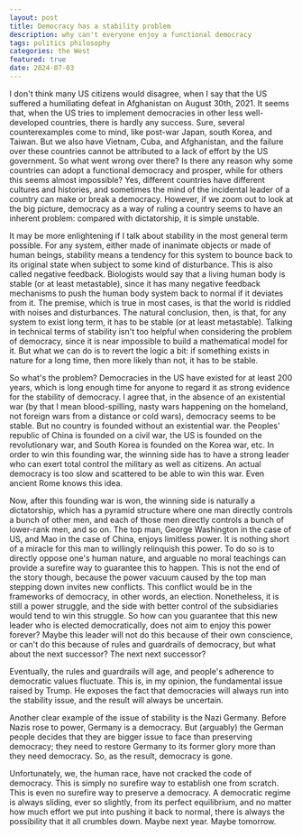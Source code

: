 ```yaml
---
layout: post
title: Democracy has a stability problem
description: why can't everyone enjoy a functional democracy
tags: politics philosophy
categories: the West
featured: true
date: 2024-07-03
---
```


I don't think many US citizens would disagree, when I say that the US suffered a humiliating defeat in Afghanistan on August 30th, 2021. It seems that, when the US tries to implement democracies in other less well-developed countries, there is hardly any success. Sure, several counterexamples come to mind, like post-war Japan, south Korea, and Taiwan. But we also have Vietnam, Cuba, and Afghanistan, and the failure over these countries cannot be attributed to a lack of effort by the US government. So what went wrong over there? Is there any reason why some countries can adopt a functional democracy and prosper, while for others this seems almost impossible? Yes, different countries have different cultures and histories, and sometimes the mind of the incidental leader of a country can make or break a democracy. However, if we zoom out to look at the big picture, democracy as a way of ruling a country seems to have an inherent problem: compared with dictatorship, it is simple unstable.

It may be more enlightening if I talk about stability in the most general term possible. For any system, either made of inanimate objects or made of human beings, stability means a tendency for this system to bounce back to its original state when subject to some kind of disturbance. This is also called negative feedback. Biologists would say that a living human body is stable (or at least metastable), since it has many negative feedback mechanisms to push the human body system back to normal if it deviates from it. The premise, which is true in most cases, is that the world is riddled with noises and disturbances. The natural conclusion, then, is that, for any system to exist long term, it has to be stable (or at least metastable). Talking in technical terms of stability isn't too helpful when considering the problem of democracy, since it is near impossible to build a mathematical model for it. But what we can do is to revert the logic a bit: if something exists in nature for a long time, then more likely than not, it has to be stable.

So what's the problem? Democracies in the US have existed for at least 200 years, which is long enough time for anyone to regard it as strong evidence for the stability of democracy. I agree that, in the absence of an existential war (by that I mean blood-spilling, nasty wars happening on the homeland, not foreign wars from a distance or cold wars), democracy seems to be stable. But no country is founded without an existential war. the Peoples' republic of China is founded on a civil war, the US is founded on the revolutionary war, and South Korea is founded on the Korea war, etc. In order to win this founding war, the winning side has to have a strong leader who can exert total control the military as well as citizens. An actual democracy is too slow and scattered to be able to win this war. Even ancient Rome knows this idea.

Now, after this founding war is won, the winning side is naturally a dictatorship, which has a pyramid structure where one man directly controls a bunch of other men, and each of those men directly controls a bunch of lower-rank men, and so on. The top man, George Washington in the case of US, and Mao in the case of China, enjoys limitless power. It is nothing short of a miracle for this man to willingly relinquish this power. To do so is to directly oppose one's human nature, and arguable no moral teachings can provide a surefire way to guarantee this to happen. This is not the end of the story though, because the power vacuum caused by the top man stepping down invites new conflicts. This conflict would be in the frameworks of democracy, in other words, an election. Nonetheless, it is still a power struggle, and the side with better control of the subsidiaries would tend to win this struggle. So how can you guarantee that this new leader who is elected democratically, does not aim to enjoy this power forever? Maybe this leader will not do this because of their own conscience, or can't do this because of rules and guardrails of democracy, but what about the next successor? The next next successor? 

Eventually, the rules and guardrails will age, and people's adherence to democratic values fluctuate. This is, in my opinion, the fundamental issue raised by Trump. He exposes the fact that democracies will always run into the stability issue, and the result will always be uncertain.

Another clear example of the issue of stability is the Nazi Germany. Before Nazis rose to power, Germany is a democracy. But (arguably) the German people decides that they are bigger issue to face than preserving democracy; they need to restore Germany to its former glory more than they need democracy. So, as the result, democracy is gone.

Unfortunately, we, the human race, have not cracked the code of democracy. This is simply no surefire way to establish one from scratch. This is even no surefire way to preserve a democracy. A democratic regime is always sliding, ever so slightly, from its perfect equilibrium, and no matter how much effort we put into pushing it back to normal, there is always the possibility that it all crumbles down. Maybe next year. Maybe tomorrow.


 


